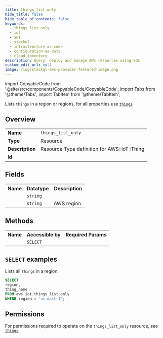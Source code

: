 ```yaml
---
title: things_list_only
hide_title: false
hide_table_of_contents: false
keywords:
  - things_list_only
  - iot
  - aws
  - stackql
  - infrastructure-as-code
  - configuration-as-data
  - cloud inventory
description: Query, deploy and manage AWS resources using SQL
custom_edit_url: null
image: /img/stackql-aws-provider-featured-image.png
---
```


import CopyableCode from '@site/src/components/CopyableCode/CopyableCode';
import Tabs from '@theme/Tabs';
import TabItem from '@theme/TabItem';

Lists <code>things</code> in a region or regions, for all properties use <a href="/services/serviceName/things/"><code>things</code></a>

## Overview
<table>
<tbody>
<tr><td><b>Name</b></td><td><code>things_list_only</code></td></tr>
<tr><td><b>Type</b></td><td>Resource</td></tr>
<tr><td><b>Description</b></td><td>Resource Type definition for AWS::IoT::Thing</td></tr>
<tr><td><b>Id</b></td><td><CopyableCode code="aws.iot.things_list_only" /></td></tr>
</tbody>
</table>

## Fields
<table>
<tbody>
<tr><th>Name</th><th>Datatype</th><th>Description</th></tr><tr><td><CopyableCode code="thing_name" /></td><td><code>string</code></td><td></td></tr>
<tr><td><CopyableCode code="region" /></td><td><code>string</code></td><td>AWS region.</td></tr>
</tbody>
</table>

## Methods

<table>
<tbody>
  <tr>
    <th>Name</th>
    <th>Accessible by</th>
    <th>Required Params</th>
  </tr>
  <tr>
    <td><CopyableCode code="list_resources" /></td>
    <td><code>SELECT</code></td>
    <td><CopyableCode code="region" /></td>
  </tr>
</tbody>
</table>

## `SELECT` examples
Lists all <code>things</code> in a region.
```sql
SELECT
region,
thing_name
FROM aws.iot.things_list_only
WHERE region = 'us-east-1';
```


## Permissions

For permissions required to operate on the <code>things_list_only</code> resource, see <a href="/services/iot/things/#permissions"><code>things</code></a>

